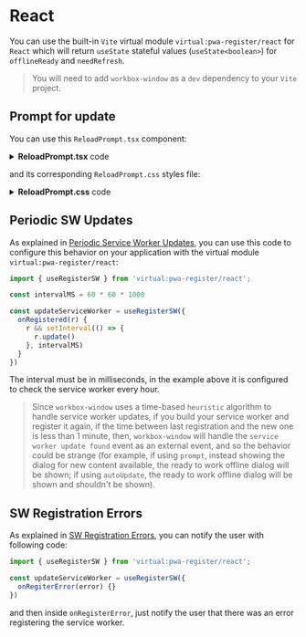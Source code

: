 # React

You can use the built-in `Vite` virtual module `virtual:pwa-register/react` for `React` which will return
`useState` stateful values (`useState<boolean>`) for `offlineReady` and `needRefresh`.

> You will need to add `workbox-window` as a `dev` dependency to your `Vite` project.

## Prompt for update

You can use this `ReloadPrompt.tsx` component:

<details>
  <summary><strong>ReloadPrompt.tsx</strong> code</summary>

```tsx
// eslint-disable-next-line no-use-before-define
import React from 'react'
import './ReloadPrompt.css'

import { useRegisterSW } from 'virtual:pwa-register/react'

function ReloadPrompt() {
  const {
    offlineReady: [offlineReady, setOfflineReady],
    needRefresh: [needRefresh, setNeedRefresh],
    updateServiceWorker,
  } = useRegisterSW({
    onRegistered(r) {
        // eslint-disable-next-line prefer-template
        console.log('SW Registered: ' + r)
    },
    onRegisterError(error) {
        console.log('SW registration error', error)
    },
  })

  const close = () => {
    setOfflineReady(false)
    setNeedRefresh(false)
  }

  return (
    <div className="ReloadPrompt-container">
      { (offlineReady || needRefresh)
        && <div className="ReloadPrompt-toast">
            <div className="ReloadPrompt-message">
              { offlineReady
                    ? <span>App ready to work offline</span>
                    : <span>New content available, click on reload button to update.</span>
              }
            </div>
            { needRefresh && <button className="ReloadPrompt-toast-button" onClick={() => updateServiceWorker(true)}>Reload</button> }
            <button className="ReloadPrompt-toast-button" onClick={() => close()}>Close</button>
        </div>
      }
    </div>
  )
}

export default ReloadPrompt
```
</details>

and its corresponding `ReloadPrompt.css` styles file:

<details>
  <summary><strong>ReloadPrompt.css</strong> code</summary>

```css
.ReloadPrompt-container {
    padding: 0;
    margin: 0;
    width: 0;
    height: 0;
}
.ReloadPrompt-toast {
    position: fixed;
    right: 0;
    bottom: 0;
    margin: 16px;
    padding: 12px;
    border: 1px solid #8885;
    border-radius: 4px;
    z-index: 1;
    text-align: left;
    box-shadow: 3px 4px 5px 0 #8885;
    background-color: white;
}
.ReloadPrompt-toast-message {
    margin-bottom: 8px;
}
.ReloadPrompt-toast-button {
    border: 1px solid #8885;
    outline: none;
    margin-right: 5px;
    border-radius: 2px;
    padding: 3px 10px;
}
```
</details>

## Periodic SW Updates

As explained in [Periodic Service Worker Updates](/guide/periodic-sw-updates.html), you can use this code to configure this
behavior on your application with the virtual module `virtual:pwa-register/react`:

```ts
import { useRegisterSW } from 'virtual:pwa-register/react';

const intervalMS = 60 * 60 * 1000

const updateServiceWorker = useRegisterSW({
  onRegistered(r) {
    r && setInterval(() => {
      r.update()
    }, intervalMS)
  }
})
```

The interval must be in milliseconds, in the example above it is configured to check the service worker every hour.

> Since `workbox-window` uses a time-based `heuristic` algorithm to handle service worker updates, if you
build your service worker and register it again, if the time between last registration and the new one is less than
1 minute, then, `workbox-window` will handle the `service worker update found` event as an external event, and so the
behavior could be strange (for example, if using `prompt`, instead showing the dialog for new content available, the
ready  to work offline dialog will be shown; if using `autoUpdate`, the ready to work offline dialog will be shown and
shouldn't be shown).

## SW Registration Errors

As explained in [SW Registration Errors](/guide/sw-registration-errors.html), you can notify the user with
following code:

```ts
import { useRegisterSW } from 'virtual:pwa-register/react';

const updateServiceWorker = useRegisterSW({
  onRegiterError(error) {}
})
```

and then inside `onRegisterError`, just notify the user that there was an error registering the service worker.


